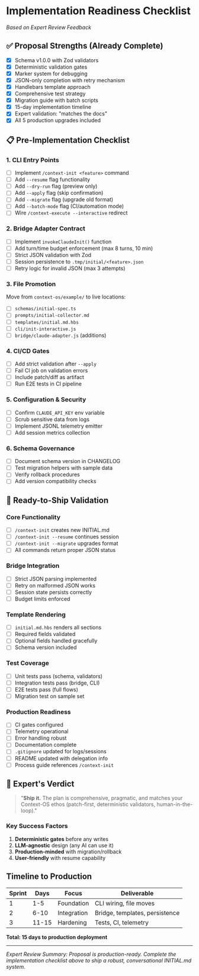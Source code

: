 # Implementation Readiness Checklist
*Based on Expert Review Feedback*

## ✅ Proposal Strengths (Already Complete)
- [x] Schema v1.0.0 with Zod validators
- [x] Deterministic validation gates
- [x] Marker system for debugging
- [x] JSON-only completion with retry mechanism
- [x] Handlebars template approach
- [x] Comprehensive test strategy
- [x] Migration guide with batch scripts
- [x] 15-day implementation timeline
- [x] Expert validation: "matches the docs"
- [x] All 5 production upgrades included

## 📋 Pre-Implementation Checklist

### 1. CLI Entry Points
- [ ] Implement `/context-init <feature>` command
- [ ] Add `--resume` flag functionality
- [ ] Add `--dry-run` flag (preview only)
- [ ] Add `--apply` flag (skip confirmation)
- [ ] Add `--migrate` flag (upgrade old format)
- [ ] Add `--batch-mode` flag (CI/automation mode)
- [ ] Wire `/context-execute --interactive` redirect

### 2. Bridge Adapter Contract
- [ ] Implement `invokeClaudeInit()` function
- [ ] Add turn/time budget enforcement (max 8 turns, 10 min)
- [ ] Strict JSON validation with Zod
- [ ] Session persistence to `.tmp/initial/<feature>.json`
- [ ] Retry logic for invalid JSON (max 3 attempts)

### 3. File Promotion
Move from `context-os/example/` to live locations:
- [ ] `schemas/initial-spec.ts`
- [ ] `prompts/initial-collector.md`  
- [ ] `templates/initial.md.hbs`
- [ ] `cli/init-interactive.js`
- [ ] `bridge/claude-adapter.js` (additions)

### 4. CI/CD Gates
- [ ] Add strict validation after `--apply`
- [ ] Fail CI job on validation errors
- [ ] Include patch/diff as artifact
- [ ] Run E2E tests in CI pipeline

### 5. Configuration & Security
- [ ] Confirm `CLAUDE_API_KEY` env variable
- [ ] Scrub sensitive data from logs
- [ ] Implement JSONL telemetry emitter
- [ ] Add session metrics collection

### 6. Schema Governance
- [ ] Document schema version in CHANGELOG
- [ ] Test migration helpers with sample data
- [ ] Verify rollback procedures
- [ ] Add version compatibility checks

## 🚀 Ready-to-Ship Validation

### Core Functionality
- [ ] `/context-init` creates new INITIAL.md
- [ ] `/context-init --resume` continues session
- [ ] `/context-init --migrate` upgrades format
- [ ] All commands return proper JSON status

### Bridge Integration
- [ ] Strict JSON parsing implemented
- [ ] Retry on malformed JSON works
- [ ] Session state persists correctly
- [ ] Budget limits enforced

### Template Rendering
- [ ] `initial.md.hbs` renders all sections
- [ ] Required fields validated
- [ ] Optional fields handled gracefully
- [ ] Schema version included

### Test Coverage
- [ ] Unit tests pass (schema, validators)
- [ ] Integration tests pass (bridge, CLI)
- [ ] E2E tests pass (full flows)
- [ ] Migration test on sample set

### Production Readiness
- [ ] CI gates configured
- [ ] Telemetry operational
- [ ] Error handling robust
- [ ] Documentation complete
- [ ] `.gitignore` updated for logs/sessions
- [ ] README updated with delegation info
- [ ] Process guide references `/context-init`

## 🎯 Expert's Verdict

> "**Ship it.** The plan is comprehensive, pragmatic, and matches your Context-OS ethos (patch-first, deterministic validators, human-in-the-loop)."

### Key Success Factors
1. **Deterministic gates** before any writes
2. **LLM-agnostic** design (any AI can use it)
3. **Production-minded** with migration/rollback
4. **User-friendly** with resume capability

## Timeline to Production

| Sprint | Days | Focus | Deliverable |
|--------|------|-------|-------------|
| 1 | 1-5 | Foundation | CLI wiring, file moves |
| 2 | 6-10 | Integration | Bridge, templates, persistence |
| 3 | 11-15 | Hardening | Tests, CI, telemetry |

**Total: 15 days to production deployment**

---

*Expert Review Summary: Proposal is production-ready. Complete the implementation checklist above to ship a robust, conversational INITIAL.md system.*